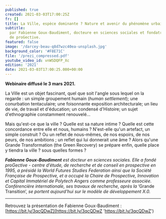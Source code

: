 ```yaml
---
published: true
created: 2021-03-03T17:00:25Z
fr: []
title: La Ville, espèce dominante ? Nature et avenir du phénomène urbain
subtitle:
  par Fabienne Goux-Baudiment, docteure en sciences sociales et fondatrice
  de proGective.
featured: false
image: '/darcey-beau-q8d7wzc40ea-unsplash.jpg'
background_color: '#F8E71C'
file: '/prezi_compressed.pdf'
youtube_video_id: vnWSDQFP_Xc
edition: '2021'
date: 2021-03-03T17:00:25.000+00:00
---
```


**Webinaire diffusé le 3 mars 2021.**

La Ville est un objet fascinant, quel que soit l'angle sous lequel on la regarde : un simple groupement humain (_human settlement_); une conurbation tentaculaire; une foisonnante exposition architecturale; un lieu de vie, de travail et d'éducation; un condensé d'Histoire; un sujet d'ethnographie constamment renouvelé...

Mais qu'est-ce que la ville ? Quelle est sa nature intime ? Quelle est cette concordance entre elle et nous, humains ? N'est-elle qu'un artefact, un simple construit ? Ou un reflet de nous-mêmes, de nos espoirs, de nos peurs, de nos ambitions ; un reflet qui lui donnerait une âme ? Alors qu'une Grande Transformation (the Green Recovery) se prépare enfin, quelle place y tiendra la ville ? sous quelles formes ?

**_Fabienne Goux-Baudiment_** _est docteur en sciences sociales. Elle a fondé proGective - centre d’étude, de recherche et de conseil en prospective en 1995, a présidé la World Futures Studies Federation ainsi que la Société Française de Prospective, et a occupé la Chaire de Prospective, Innovation et Capital Immatériel de Polytech Angers comme professeure associée. Conférencière internationale, ses travaux de recherche, après la_ ‘Grande Transition’, _se portent aujourd'hui sur le modèle de développement X.0._

---

Retrouvez la présentation de Fabienne Goux-Baudiment : [https://bit.ly/3qcQDwZ](https://bit.ly/3qcQDwZ 'https://bit.ly/3qcQDwZ')
